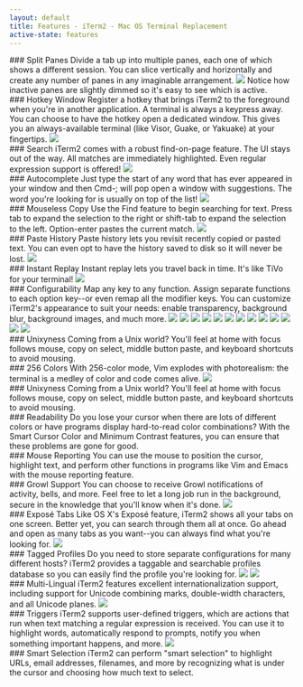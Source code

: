 ```yaml
---
layout: default
title: Features - iTerm2 - Mac OS Terminal Replacement
active-state: features
---
```

<section class="feature-block">
### Split Panes
Divide a tab up into multiple panes, each one of which shows a different session. You can slice vertically and horizontally and create any number of panes in any imaginable arrangement. 
<a href="img/screenshots/split_panes_full.png" target="_blank"><img src="img/screenshots/split_panes.png"></a>
Notice how inactive panes are slightly dimmed so it's easy to see which is active.

</section>
<section class="feature-block">
### Hotkey Window
Register a hotkey that brings iTerm2 to the foreground when you're in another application. A terminal is always a keypress away. You can choose to have the hotkey open a dedicated window. This gives you an always-available terminal (like Visor, Guake, or Yakuake) at your fingertips. 
<a href="img/screenshots/hotkeywindow_full.png" target="_blank"><img src="img/screenshots/hotkeywindow.png"></a>

</section>
<section class="feature-block">
### Search
iTerm2 comes with a robust find-on-page feature. The UI stays out of the way. All matches are immediately highlighted. Even regular expression support is offered! 
<a href="img/screenshots/search.png" target="_blank"><img src="img/screenshots/search.png"></a>

</section>
<section class="feature-block">
### Autocomplete
Just type the start of any word that has ever appeared in your window and then Cmd-; will pop open a window with suggestions. The word you're looking for is usually on top of the list! 
<a href="img/screenshots/autocomplete.png" target="_blank"><img src="img/screenshots/autocomplete.png"></a>

</section>
<section class="feature-block">
### Mouseless Copy
Use the Find feature to begin searching for text. Press tab to expand the selection to the right or shift-tab to expand the selection to the left. Option-enter pastes the current match.
<a href="img/screenshots/mouselesscopy.gif" target="_blank"><img src="img/screenshots/mouselesscopy.gif"></a>

</section>
<section class="feature-block">
### Paste History
Paste history lets you revisit recently copied or pasted text. You can even opt to have the history saved to disk so it will never be lost.
<a href="img/screenshots/pastehistory.png" target="_blank"><img src="img/screenshots/pastehistory.png"></a>

</section>
<section class="feature-block">
### Instant Replay
Instant replay lets you travel back in time. It's like TiVo for your terminal! 
<a href="img/screenshots/instantreplay.gif" target="_blank"><img src="img/screenshots/instantreplay.gif"></a>

</section>
<section class="feature-block">
### Configurability
Map any key to any function. Assign separate functions to each option key--or even remap all the modifier keys. You can customize iTerm2's appearance to suit your needs: enable transparency, background blur, background images, and much more. 
<a href="img/screenshots/v2-screen-shots/general.png" target="_blank"><img src="img/screenshots/v2-screen-shots/general.png"></a>
<a href="img/screenshots/v2-screen-shots/appearance.jpg" target="_blank"><img src="img/screenshots/appearance.jpg"></a>
<a href="img/screenshots/v2-screen-shots/profiles_general.jpg" target="_blank"><img src="img/screenshots/profiles_general.jpg"></a>
<a href="img/screenshots/v2-screen-shots/profiles_colors.jpg" target="_blank"><img src="img/screenshots/profiles_colors.jpg"></a>
<a href="img/screenshots/v2-screen-shots/profiles_text.jpg" target="_blank"><img src="img/screenshots/profiles_text.jpg"></a>
<a href="img/screenshots/v2-screen-shots/profiles_window.jpg" target="_blank"><img src="img/screenshots/profiles_window.jpg"></a>
<a href="img/screenshots/v2-screen-shots/profiles_terminal.jpg" target="_blank"><img src="img/screenshots/profiles_terminal.jpg"></a>
<a href="img/screenshots/v2-screen-shots/profiles_session.jpg" target="_blank"><img src="img/screenshots/profiles_session.jpg"></a>
<a href="img/screenshots/v2-screen-shots/profiles_keys.jpg" target="_blank"><img src="img/screenshots/profiles_keys.jpg"></a>
<a href="img/screenshots/v2-screen-shots/profiles_advanced.jpg" target="_blank"><img src="img/screenshots/profiles_advanced.jpg"></a>
<a href="img/screenshots/v2-screen-shots/keys.jpg" target="_blank"><img src="img/screenshots/keys.jpg"></a>
<a href="img/screenshots/v2-screen-shots/pointer.jpg" target="_blank"><img src="img/screenshots/pointer.jpg"></a>
<a href="img/screenshots/v2-screen-shots/savedarrangements.jpg" target="_blank"><img src="img/screenshots/savedarrangements.jpg"></a>

</section>
<section class="feature-block">
### Unixyness
Coming from a Unix world? You'll feel at home with focus follows mouse, copy on select, middle button paste, and keyboard shortcuts to avoid mousing.

</section>
<section class="feature-block">
### 256 Colors
With 256-color mode, Vim explodes with photorealism: the terminal is a medley of color and code comes alive.
<a href="img/screenshots/256colors.png" target="_blank"><img src="img/screenshots/256colors.png"></a>

</section>
<section class="feature-block">
### Unixyness
Coming from a Unix world? You'll feel at home with focus follows mouse, copy on select, middle button paste, and keyboard shortcuts to avoid mousing.

</section>
<section class="feature-block">
### Readability
Do you lose your cursor when there are lots of different colors or have programs display hard-to-read color combinations? With the Smart Cursor Color and Minimum Contrast features, you can ensure that these problems are gone for good.

</section>
<section class="feature-block">
### Mouse Reporting
You can use the mouse to position the cursor, highlight text, and perform other functions in programs like Vim and Emacs with the mouse reporting feature.

</section>
<section class="feature-block">
### Growl Support
You can choose to receive Growl notifications of activity, bells, and more. Feel free to let a long job run in the background, secure in the knowledge that you'll know when it's done.
<a href="img/screenshots/growl.png" target="_blank"><img src="img/screenshots/growl.png"></a>

</section>
<section class="feature-block">
### Exposé Tabs
Like OS X's Exposé feature, iTerm2 shows all your tabs on one screen. Better yet, you can search through them all at once. Go ahead and open as many tabs as you want--you can always find what you're looking for. 
<a href="img/screenshots/expose_full.jpg" target="_blank"><img src="img/screenshots/expose.png"></a>

</section>
<section class="feature-block">
### Tagged Profiles
Do you need to store separate configurations for many different hosts? iTerm2 provides a taggable and searchable profiles database so you can easily find the profile you're looking for.
<a href="img/screenshots/profiles1_full.png" target="_blank"><img src="img/screenshots/profiles1.png"></a>
<a href="img/screenshots/profiles2_full.png" target="_blank"><img src="img/screenshots/profiles2.png"></a>

</section>
<section class="feature-block">
### Multi-Lingual
iTerm2 features excellent internationalization support, including support for Unicode combining marks, double-width characters, and all Unicode planes.
<a href="img/screenshots/utf8.png" target="_blank"><img src="img/screenshots/utf8.png"></a>

</section>
<section class="feature-block">
### Triggers
iTerm2 supports user-defined triggers, which are actions that run when text matching a regular expression is received. You can use it to highlight words, automatically respond to prompts, notify you when something important happens, and more. 
<a href="img/screenshots/v2-screen-shots/triggers_full.png" target="_blank"><img src="img/screenshots/v2-screen-shots/triggers.png"></a>

</section>
<section class="feature-block">
### Smart Selection
iTerm2 can perform "smart selection" to highlight URLs, email addresses, filenames, and more by recognizing what is under the cursor and choosing how much text to select. 

</section>
